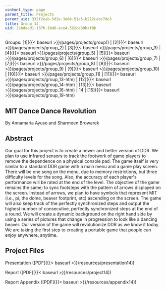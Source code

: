 ```yaml
---
content_type: page
parent_title: Projects
parent_uid: 332f2eab-5d2e-3e04-51e5-b212cabc7de3
title: Group 14
uid: 2abdaad1-137b-1bd8-ace4-562ce30baf8b
---
```


Groups: [1]({{< baseurl >}}/pages/projects/group1) | [2]({{< baseurl >}}/pages/projects/group_2) | [3]({{< baseurl >}}/pages/projects/group_3) | [4]({{< baseurl >}}/pages/projects/group_5) | [5]({{< baseurl >}}/pages/projects/group_6) | [6]({{< baseurl >}}/pages/projects/group_7) | [7]({{< baseurl >}}/pages/projects/group_8) | [8]({{< baseurl >}}/pages/projects/group_9) | [9]({{< baseurl >}}/pages/projects/group_10) | [10]({{< baseurl >}}/pages/projects/group_11) | [11]({{< baseurl >}}/pages/projects/group_13-htm) | [12]({{< baseurl >}}/pages/projects/group_14-htm) | [13]({{< baseurl >}}/pages/projects/group_16-htm) | 14 | [15]({{< baseurl >}}/pages/projects/group_19-htm)

MIT Dance Dance Revolution
--------------------------

By Annamaria Ayuso and Sharmeen Browarek

Abstract
--------

Our goal for this project is to create a newer and better version of DDR. We plan to use infrared sensors to track the footwork of game players to remove the dependence on a physical console pad. The game itself is very similar to a standard DDR game with a main menu and a game play screen. There will be one song on the menu, due to memory restrictions, but three difficulty levels for the song. Also, the accuracy of each player's performance will be rated at the end of the level. The objective of the game remains the same; to sync footsteps with the pattern of arrows displayed on the screen. Instead of arrows, we plan to have symbols that represent MIT (i.e., pi, the dome, beaver footprint, etc) ascending on the screen. The game will also keep track of the perfectly synchronized steps and output the highest number of consecutive, perfectly synchronized steps at the end of a round. We will create a dynamic background on the right hand side by using a series of pictures that change in progression to look like a dancing beaver. Our version of the game will revolutionize DDR as we know it today. We are taking the first step to creating a portable game that people can enjoy anywhere, anytime.

Project Files
-------------

Presentation ([PDF]({{< baseurl >}}/resources/presentation14))

Report ([PDF]({{< baseurl >}}/resources/project14))

Report Appendix ([PDF]({{< baseurl >}}/resources/appendix14))